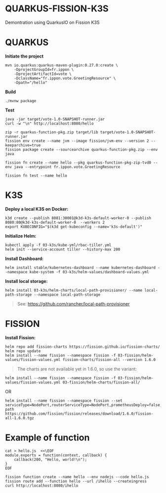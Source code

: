 QUARKUS-FISSION-K3S
===================

Demontration using QuarkusIO on Fission K3S


# QUARKUS

**Initiate the project**
```
mvn io.quarkus:quarkus-maven-plugin:0.27.0:create \
    -DprojectGroupId=fr.ippon \
    -DprojectArtifactId=vote \
    -DclassName="fr.ippon.vote.GreetingResource" \
    -Dpath="/hello"
```

**Build**
```
./mvnw package
```

**Test**
```
java -jar target/vote-1.0-SNAPSHOT-runner.jar
curl -w "\n" http://localhost:8080/hello
```


```
zip -r quarkus-function-pkg.zip target/lib target/vote-1.0-SNAPSHOT-runner.jar
fission env create --name jvm --image fission/jvm-env --version 2 --keeparchive=true
fission package create --sourcearchive quarkus-function-pkg.zip --env java

fission fn create --name hello --pkg quarkus-function-pkg-zip-tvd0 --env java --entrypoint fr.ippon.vote.GreetingResource

fission fn test --name hello

```





# K3S

**Deploy a local K3S on Docker:**
```
k3d create --publish 8081:30001@k3d-k3s-default-worker-0 --publish 8080:80@k3d-k3s-default-worker-0  --workers 2
export KUBECONFIG="$(k3d get-kubeconfig --name='k3s-default')"
```

**Initialize Helm:**
```
kubectl apply -f 03-k3s/kube-yml/rbac-tiller.yml
helm init --service-account tiller --history-max 200
```

**Install Dashboard:**
```
helm install stable/kubernetes-dashboard --name kubernetes-dashboard --namespace kube-system -f 03-k3s/helm-values/dashboard-values.yml
```

**Install local storage:**
```
helm install 03-k3s/helm-charts/local-path-provisioner/ --name local-path-storage --namespace local-path-storage
```

> See: https://github.com/rancher/local-path-provisioner

# FISSION

**Install Fission:**

```
helm repo add fission-charts https://fission.github.io/fission-charts/
helm repo update
helm install --name fission --namespace fission -f 03-fission/helm-values/fission-values.yml fission-charts/fission-all --version 1.6.0
```
> The charts are not available yet in 1.6.0, so use the variant:

```
helm install --name fission --namespace fission -f 03-fission/helm-values/fission-values.yml 03-fission/helm-charts/fission-all/
```

OR

```
helm install --name fission --namespace fission --set serviceType=NodePort,routerServiceType=NodePort,prometheusDeploy=false,persistence.storageClass=local-path https://github.com/fission/fission/releases/download/1.6.0/fission-all-1.6.0.tgz
```


# Example of function
```
cat > hello.js  <<\EOF
module.exports = function(context, callback) {
    callback(200, "Hello, world!\n");
}
EOF

fission function create --name hello --env nodejs --code hello.js
fission route add --function hello --url /ihello --createingress
curl http://localhost:8080/ihello
```
